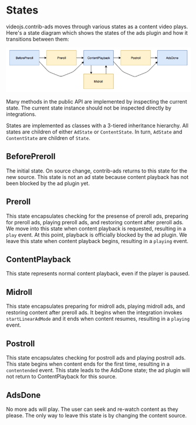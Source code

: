 <script src="./lib/railroad-diagrams.js"></script>
<link rel="stylesheet" href="./lib/railroad-diagrams.css"/>
<link rel="stylesheet" href="states.css"/>

# States

videojs.contrib-ads moves through various states as a content video plays. Here's a state diagram which shows the states of the ads plugin and how it transitions between them:

![](ad-states.png)

Many methods in the public API are implemented by inspecting the current state. The current state instance should not be inspected directly by integrations.

States are implemented as classes with a 3-tiered inheritance hierarchy. All states are children of either `AdState` or `ContentState`. In turn, `AdState` and `ContentState` are children of `State`.

## BeforePreroll

The initial state. On source change, contrib-ads returns to this state for the new source. This state is not an ad state because content playback has not been blocked by the ad plugin yet.

<script>
Diagram(
  NonTerminal('init'),
  Optional(
    NonTerminal('onAdsReady')
  ),
  Choice(
    0,
    NonTerminal('onPlay'),
    NonTerminal('onNoPreroll'),
    NonTerminal('skipLinearAdMode'),
  )
)
.addTo(document.querySelector('#diagram-1'));
</script>
<div id="diagram-1"></div>

## Preroll

This state encapsulates checking for the presense of preroll ads, preparing for preroll ads, playing preroll ads, and restoring content after preroll ads. We move into this state when content playback is requested, resulting in a `play` event. At this point, playback is officially blocked by the ad plugin. We leave this state when content playback begins, resulting in a `playing` event.

<script>
Diagram(
  NonTerminal('init'),
  Optional(
    NonTerminal('onAdsReady')
  ),
  Choice(
    0,
    Sequence(
      NonTerminal('startLinearAdMode'),
      Optional(
        NonTerminal('onAdStarted')
      ),
      NonTerminal('endLinearAdMode'),
    ),
    NonTerminal('onAdTimeout'),
    NonTerminal('onNoPreroll'),
    NonTerminal('skipLinearAdMode')
  ),
  NonTerminal('cleanup')
)
.addTo(document.querySelector('#diagram-2'));
</script>
<div id="diagram-2"></div>

## ContentPlayback

This state represents normal content playback, even if the player is paused.

<script>
Diagram(
  NonTerminal('init'),
  Optional('onAdsReady'),
  Choice(
      0,
      NonTerminal('onContentEnded'),
      NonTerminal('startLinearAdMode')
   )
)
.addTo(document.querySelector('#diagram-3'));
</script>
<div id="diagram-3"></div>

## Midroll

This state encapsulates preparing for midroll ads, playing midroll ads, and restoring content after preroll ads. It begins when the integration invokes `startLinearAdMode` and it ends when content resumes, resulting in a `playing` event.

<script>
Diagram(
  NonTerminal('init'),
  Optional('onAdStarted'),
  NonTerminal('endLinearAdMode'),
  NonTerminal('cleanup')
)
.addTo(document.querySelector('#diagram-4'));
</script>
<div id="diagram-4"></div>

## Postroll

This state encapsulates checking for postroll ads and playing postroll ads. This state begins when content ends for the first time, resulting in a `contentended` event. This state leads to the AdsDone state; the ad plugin will not return to ContentPlayback for this source.

<script>
Diagram(
  NonTerminal('init'),
  Choice(
    0,
    Sequence(
      NonTerminal('startLinearAdMode'),
      Optional('onAdStarted'),
      NonTerminal('endLinearAdMode')
    ),
    NonTerminal('skipLinearAdMode'),
    NonTerminal('onAdTimeout'),
     NonTerminal('onNoPostroll'),
  ),
  NonTerminal('cleanup')
)
.addTo(document.querySelector('#diagram-5'));
</script>
<div id="diagram-5"></div>

## AdsDone

No more ads will play. The user can seek and re-watch content as they please. The only way to leave this state is by changing the content source.

<script>
Diagram(
  NonTerminal('init')
)
.addTo(document.querySelector('#diagram-6'));
</script>
<div id="diagram-6"></div>
